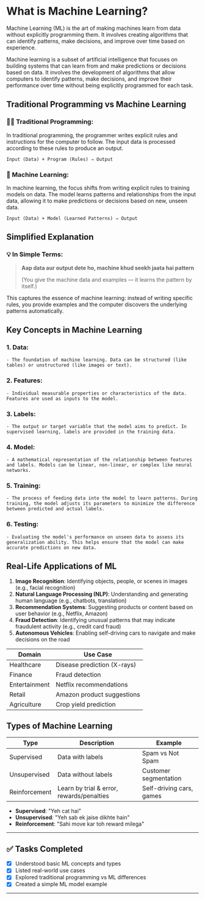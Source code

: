 # What is Machine Learning?

Machine Learning (ML) is the art of making machines learn from data without explicitly programming them. It involves creating algorithms that can identify patterns, make decisions, and improve over time based on experience.

Machine learning is a subset of artificial intelligence that focuses on building systems that can learn from and make predictions or decisions based on data. It involves the development of algorithms that allow computers to identify patterns, make decisions, and improve their performance over time without being explicitly programmed for each task.

## Traditional Programming vs Machine Learning

### 🧑‍🏫 Traditional Programming:
In traditional programming, the programmer writes explicit rules and instructions for the computer to follow. The input data is processed according to these rules to produce an output.

```
Input (Data) + Program (Rules) ⇒ Output
```

### 🧠 Machine Learning:
In machine learning, the focus shifts from writing explicit rules to training models on data. The model learns patterns and relationships from the input data, allowing it to make predictions or decisions based on new, unseen data.

```
Input (Data) + Model (Learned Patterns) ⇒ Output
```

## Simplified Explanation

### 💡 In Simple Terms:
> **Aap data aur output dete ho, machine khud seekh jaata hai pattern**
> 
> (You give the machine data and examples — it learns the pattern by itself.)

This captures the essence of machine learning: instead of writing specific rules, you provide examples and the computer discovers the underlying patterns automatically.

## Key Concepts in Machine Learning

### 1. **Data**:
    - The foundation of machine learning. Data can be structured (like tables) or unstructured (like images or text).
    
### 2. **Features**:
    - Individual measurable properties or characteristics of the data. Features are used as inputs to the model.
    
### 3. **Labels**:
    - The output or target variable that the model aims to predict. In supervised learning, labels are provided in the training data.
    
### 4. **Model**:
    - A mathematical representation of the relationship between features and labels. Models can be linear, non-linear, or complex like neural networks.
    
### 5. **Training**:
    - The process of feeding data into the model to learn patterns. During training, the model adjusts its parameters to minimize the difference between predicted and actual labels.
    
### 6. **Testing**:
    - Evaluating the model's performance on unseen data to assess its generalization ability. This helps ensure that the model can make accurate predictions on new data.

## Real-Life Applications of ML

1. **Image Recognition**: Identifying objects, people, or scenes in images (e.g., facial recognition)
2. **Natural Language Processing (NLP)**: Understanding and generating human language (e.g., chatbots, translation)
3. **Recommendation Systems**: Suggesting products or content based on user behavior (e.g., Netflix, Amazon)
4. **Fraud Detection**: Identifying unusual patterns that may indicate fraudulent activity (e.g., credit card fraud)
5. **Autonomous Vehicles**: Enabling self-driving cars to navigate and make decisions on the road

| Domain        | Use Case                    |
|---------------|----------------------------|
| Healthcare    | Disease prediction (X-rays) |
| Finance       | Fraud detection             |
| Entertainment | Netflix recommendations     |
| Retail        | Amazon product suggestions  |
| Agriculture   | Crop yield prediction       |

## Types of Machine Learning

| Type           | Description                              | Example                    |
|----------------|------------------------------------------|----------------------------|
| Supervised     | Data with labels                         | Spam vs Not Spam           |
| Unsupervised   | Data without labels                      | Customer segmentation      |
| Reinforcement  | Learn by trial & error, rewards/penalties| Self-driving cars, games   |

- **Supervised**: "Yeh cat hai"
- **Unsupervised**: "Yeh sab ek jaise dikhte hain"
- **Reinforcement**: "Sahi move kar toh reward milega"

---

## ✅ Tasks Completed

- [x] Understood basic ML concepts and types  
- [x] Listed real-world use cases  
- [x] Explored traditional programming vs ML differences
- [x] Created a simple ML model example

---